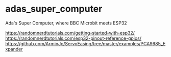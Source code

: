 # adas_super_computer
Ada's Super Computer, where BBC Microbit meets ESP32

https://randomnerdtutorials.com/getting-started-with-esp32/
https://randomnerdtutorials.com/esp32-pinout-reference-gpios/
https://github.com/ArminJo/ServoEasing/tree/master/examples/PCA9685_Expander